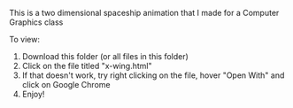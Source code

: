 This is a two dimensional spaceship animation that I made for a Computer Graphics class

To view:
  1. Download this folder (or all files in this folder)
  2. Click on the file titled "x-wing.html"
  3. If that doesn't work, try right clicking on the file, hover "Open With" and click on Google Chrome
  4. Enjoy!
